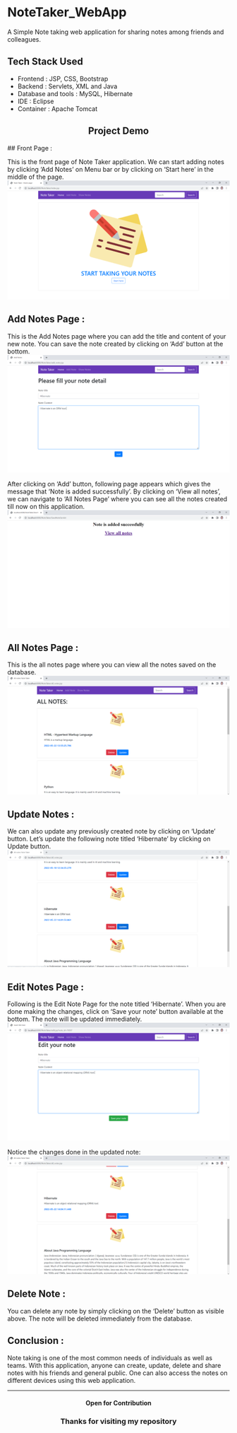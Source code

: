 # NoteTaker_WebApp
A Simple Note taking web application for sharing notes among friends and colleagues.

## Tech Stack Used
- Frontend : JSP, CSS, Bootstrap
- Backend : Servlets, XML and Java
- Database and tools : MySQL, Hibernate
- IDE : Eclipse
- Container : Apache Tomcat


<h2 align = "center">Project Demo</h2>
## Front Page :

This is the front page of Note Taker application. We can start adding notes by
clicking ‘Add Notes’ on Menu bar or by clicking on ‘Start here’ in the middle
of the page.
<img src = "Project Preview/M1.png" alt = "Home Page"> <br>

## Add Notes Page :

This is the Add Notes page where you can add the title and content of your new
note. You can save the note created by clicking on ‘Add’ button at the bottom.
<img src = "Project Preview/M2.png" alt = "Add Notes Page"> <br>

After clicking on ‘Add’ button, following page appears which gives the
message that ‘Note is added successfully’. By clicking on ‘View all notes’, we
can navigate to ‘All Notes Page’ where you can see all the notes created till now
on this application.
<img src = "Project Preview/M3.png" alt = "SaveNoteServlet Page"> <br>

## All Notes Page :

This is the all notes page where you can view all the notes saved on the
database.
<img src = "Project Preview/M4.png" alt = "All Notes Page"> <br>

## Update Notes :

We can also update any previously created note by clicking on ‘Update’ button.
Let’s update the following note titled ‘Hibernate’ by clicking on Update button.
<img src = "Project Preview/M5.png" alt = "All Notes Page"> <br>

## Edit Notes Page :

Following is the Edit Note Page for the note titled ‘Hibernate’. When you are
done making the changes, click on ‘Save your note’ button available at the
bottom. The note will be updated immediately.
<img src = "Project Preview/M6.png" alt = "Edit Notes Page"> <br>

Notice the changes done in the updated note:
<img src = "Project Preview/M7.png" alt = "Edit Notes Page"> <br>

## Delete Note :

You can delete any note by simply clicking on the ‘Delete’ button as visible
above. The note will be deleted immediately from the database.

## Conclusion :

Note taking is one of the most common needs of individuals as well as teams.
With this application, anyone can create, update, delete and share notes with his
friends and general public. One can also access the notes on different devices
using this web application.

<hr/>
<h4 align="center"> Open for Contribution </h4>
<h3 align="center">Thanks for visiting my repository </h3>
